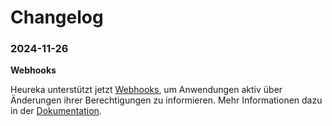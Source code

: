 # Changelog

### 2024-11-26

**Webhooks**

Heureka unterstützt jetzt [Webhooks](./webhooks.md), um Anwendungen aktiv über Änderungen ihrer Berechtigungen zu informieren.
Mehr Informationen dazu in der [Dokumentation](./webhooks.md).
